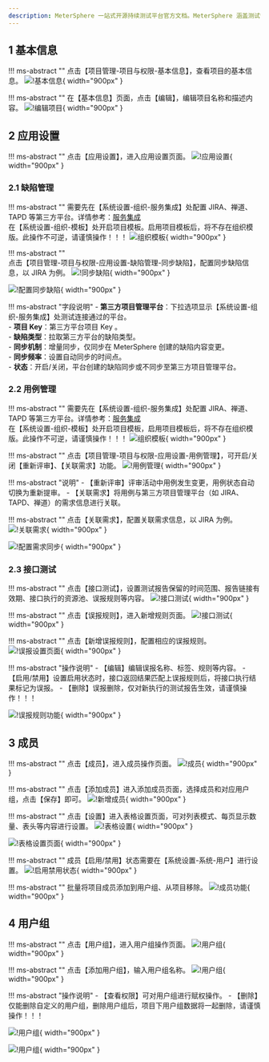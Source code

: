 ```yaml
---
description: MeterSphere 一站式开源持续测试平台官方文档。MeterSphere 涵盖测试管理、接口测试、UI 测试和性能测试等功能，全面兼容 JMeter、Selenium 等主流开源标准，有效助力开发和测试团队充分利用云弹性进行高度可 扩展的自动化测试，加速高质量的软件交付。
---
```


## 1 基本信息
!!! ms-abstract ""
    点击【项目管理-项目与权限-基本信息】，查看项目的基本信息。
![!基本信息](../../img/project_management/project_permissions/基本信息.png){ width="900px" }

!!! ms-abstract ""
    在【基本信息】页面，点击【编辑】，编辑项目名称和描述内容。
![!编辑项目](../../img/project_management/project_permissions/编辑项目.png){ width="900px" }

## 2 应用设置
!!! ms-abstract ""
    点击【应用设置】，进入应用设置页面。
![!应用设置](../../img/project_management/project_permissions/应用设置.png){ width="900px" }

### 2.1 缺陷管理
!!! ms-abstract ""
    需要先在【系统设置-组织-服务集成】处配置 JIRA、禅道、TAPD 等第三方平台。详情参考：[服务集成](../system_management/organization.md#4)<br>
    在【系统设置-组织-模板】处开启项目模板。启用项目模板后，将不存在组织模版。此操作不可逆，请谨慎操作！！！
![组织模板](../../img/project_management/template_management/组织缺陷模板.png){ width="900px" }

!!! ms-abstract ""    
    点击【项目管理-项目与权限-应用设置-缺陷管理-同步缺陷】，配置同步缺陷信息，以 JIRA 为例。
![!同步缺陷](../../img/project_management/project_permissions/同步缺陷.png){ width="900px" }

![!配置同步缺陷](../../img/project_management/project_permissions/配置同步缺陷.png){ width="900px" }

!!! ms-abstract "字段说明"
    - **第三方项目管理平台**：下拉选项显示【系统设置-组织-服务集成】处测试连接通过的平台。 <br>
    - **项目 Key**：第三方平台项目 Key 。<br>
    - **缺陷类型**：拉取第三方平台的缺陷类型。 <br>
    - **同步机制**：增量同步，仅同步在 MeterSphere 创建的缺陷内容变更。 <br>
    - **同步频率**：设置自动同步的时间点。 <br>
    - **状态**：开启/关闭，平台创建的缺陷同步或不同步至第三方项目管理平台。

### 2.2 用例管理
!!! ms-abstract ""
    需要先在【系统设置-组织-服务集成】处配置 JIRA、禅道、TAPD 等第三方平台。详情参考：[服务集成](../system_management/organization.md#4)<br>
    在【系统设置-组织-模板】处开启项目模板，启用项目模板后，将不存在组织模版。此操作不可逆，请谨慎操作！！！
![组织模板](../../img/project_management/template_management/组织模板.png){ width="900px" }

!!! ms-abstract ""
    点击【项目管理-项目与权限-应用设置-用例管理】，可开启/关闭【重新评审】、【关联需求】功能。
![!用例管理](../../img/project_management/project_permissions/用例管理.png){ width="900px" }

!!! ms-abstract "说明"
    - 【重新评审】评审活动中用例发生变更，用例状态自动切换为重新提审。
    - 【关联需求】将用例与第三方项目管理平台（如 JIRA、TAPD、禅道）的需求信息进行关联。

!!! ms-abstract ""
    点击【关联需求】，配置关联需求信息，以 JIRA 为例。
![!关联需求](../../img/project_management/project_permissions/关联需求.png){ width="900px" }

![!配置需求同步](../../img/project_management/project_permissions/配置需求同步.png){ width="900px" }

### 2.3 接口测试
!!! ms-abstract ""
    点击【接口测试】，设置测试报告保留的时间范围、报告链接有效期、接口执行的资源池、误报规则等内容。
![!接口测试](../../img/project_management/project_permissions/接口测试.png){ width="900px" }

!!! ms-abstract ""
    点击【误报规则】，进入新增规则页面。
![!接口测试](../../img/project_management/project_permissions/误报规则.png){ width="900px" }

!!! ms-abstract ""
    点击【新增误报规则】，配置相应的误报规则。
![!误报设置页面](../../img/project_management/project_permissions/误报设置页面.png){ width="900px" }

!!! ms-abstract "操作说明"
    - 【编辑】编辑误报名称、标签、规则等内容。
    - 【启用/禁用】设置启用状态时，接口返回结果匹配上误报规则后，将接口执行结果标记为误报。
    - 【删除】误报删除，仅对新执行的测试报告生效，请谨慎操作！！！

![!误报规则功能](../../img/project_management/project_permissions/误报规则功能.png){ width="900px" }

## 3 成员
!!! ms-abstract ""
    点击【成员】，进入成员操作页面。
![!成员](../../img/project_management/project_permissions/成员.png){ width="900px" }

!!! ms-abstract ""
    点击【添加成员】进入添加成员页面，选择成员和对应用户组，点击【保存】即可。
![!新增成员](../../img/project_management/project_permissions/新增成员.png){ width="900px" }

!!! ms-abstract ""
    点击【设置】进入表格设置页面，可对列表模式、每页显示数量、表头等内容进行设置。
![!表格设置](../../img/project_management/project_permissions/表格设置.png){ width="900px" }

![!表格设置页面](../../img/project_management/project_permissions/表格设置页面.png){ width="900px" }

!!! ms-abstract ""
    成员【启用/禁用】状态需要在【系统设置-系统-用户】进行设置。
![!启用禁用状态](../../img/project_management/project_permissions/启用禁用状态.png){ width="900px" }

!!! ms-abstract ""
    批量将项目成员添加到用户组、从项目移除。
![!成员功能](../../img/project_management/project_permissions/成员功能.png){ width="900px" }

## 4 用户组
!!! ms-abstract ""
    点击【用户组】，进入用户组操作页面。
![!用户组](../../img/project_management/project_permissions/用户组.png){ width="900px" }

!!! ms-abstract ""
    点击【添加用户组】，输入用户组名称。
![!用户组](../../img/project_management/project_permissions/创建用户组.png){ width="900px" }

!!! ms-abstract "操作说明"
    - 【查看权限】可对用户组进行赋权操作。
    - 【删除】仅能删除自定义的用户组，删除用户组后，项目下用户组数据将一起删除，请谨慎操作！！！

![!用户组](../../img/project_management/project_permissions/用户组功能.png){ width="900px" }

![!用户组](../../img/project_management/project_permissions/查看权限.png){ width="900px" }
